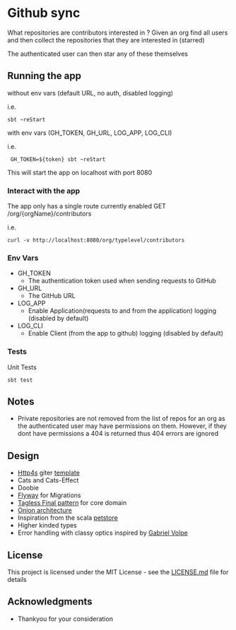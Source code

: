 
# Github sync

What repositories are contributors interested in ?
Given an org find all users and then collect the repositories that they are interested in (starred)

The authenticated user can then star any of these themselves

## Running the app
without env vars (default URL, no auth, disabled logging)

i.e.
```
sbt ~reStart
```

with env vars (GH_TOKEN, GH_URL, LOG_APP, LOG_CLI)

i.e.
```
 GH_TOKEN=${token} sbt ~reStart
```

This will start the app on localhost with port 8080

### Interact with the app
The app only has a single route currently enabled GET /org/{orgName}/contributors

i.e.
```
curl -v http://localhost:8080/org/typelevel/contributors
```

### Env Vars
* GH_TOKEN
    * The authentication token used when sending requests to GitHub
* GH_URL
    * The GitHub URL
* LOG_APP
     * Enable Application(requests to and from the application) logging (disabled by default)    
* LOG_CLI
     * Enable Client (from the app to github) logging (disabled by default)    

### Tests
Unit Tests
```
sbt test
```

## Notes

* Private repositories are not removed from the list of repos for an org as the authenticated user may have permissions on them. However, if they dont have permissions a 404 is returned thus 404 errors are ignored   

## Design

* [Http4s](https://github.com/http4s/http4s) giter [template](https://github.com/http4s/http4s.g8)
* Cats and Cats-Effect
* Doobie
* [Flyway](https://github.com/flyway/flyway) for Migrations
* [Tagless Final pattern](https://scalac.io/tagless-final-pattern-for-scala-code/) for core domain
* [Onion architecture](https://jeffreypalermo.com/2008/07/the-onion-architecture-part-1/)
* Inspiration from the scala [petstore](https://github.com/pauljamescleary/scala-pet-store)
* Higher kinded types 
* Error handling with classy optics inspired by [Gabriel Volpe](https://typelevel.org/blog/2018/08/25/http4s-error-handling-mtl.html)


## License

This project is licensed under the MIT License - see the [LICENSE.md](LICENSE.md) file for details

## Acknowledgments

* Thankyou for your consideration 

